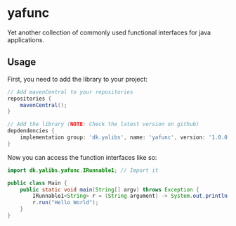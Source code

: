 # yafunc
Yet another collection of commonly used functional interfaces for java applications.

## Usage
First, you need to add the library to your project:

```gradle
// Add mavenCentral to your repositories
repositories {
    mavenCentral();
}

// Add the library (NOTE: Check the latest version on github)
depdendencies {
    implementation group: 'dk.yalibs', name: 'yafunc', version: '1.0.0';
}
```

Now you can access the function interfaces like so:

```java
import dk.yalibs.yafunc.IRunnable1; // Import it

public class Main {
    public static void main(String[] argv) throws Exception {
        IRunnable1<String> r = (String argument) -> System.out.println(argument);
        r.run("Hello World");
    }
}
```

